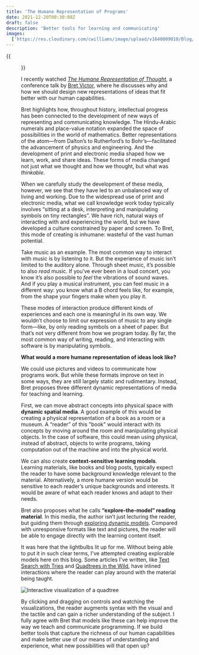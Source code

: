 ```yaml
---
title: 'The Humane Representation of Programs'
date: 2021-12-20T00:30:08Z
draft: false
description: 'Better tools for learning and communicating'
images:
  ['https://res.cloudinary.com/cwilliams/image/upload/v1640009010/Blog/dynamicland.jpg']
---
```


{{<figure link="https://dynamicland.org/" src="https://res.cloudinary.com/cwilliams/image/upload/v1640009010/Blog/dynamicland.jpg" caption="Dynamicland" >}}

I recently watched [_The Humane Representation of Thought_](https://vimeo.com/115154289), a conference talk by [Bret Victor](http://worrydream.com/), where he discusses why and how we should design new representations of ideas that fit better with our human capabilities.

Bret highlights how, throughout history, intellectual progress has been connected to the development of new ways of representing and communicating knowledge. The Hindu-Arabic numerals and place-value notation expanded the space of possibilities in the world of mathematics. Better representations of the atom—from Dalton’s to Rutherford’s to Bohr’s—facilitated the advancement of physics and engineering. And the development of print and electronic media shaped how we learn, work, and share ideas. These forms of media changed not just what we thought and how we thought, but what was _thinkable_.

When we carefully study the development of these media, however, we see that they have led to an unbalanced way of living and working. Due to the widespread use of print and electronic media, what we call knowledge work today typically involves “sitting at a desk, interpreting and manipulating symbols on tiny rectangles”. We have rich, natural ways of interacting with and experiencing the world, but we have developed a culture constrained by paper and screen. To Bret, this mode of creating is inhumane: wasteful of the vast human potential.

Take music as an example. The most common way to interact with music is by listening to it. But the experience of music isn’t limited to the auditory alone. Through sheet music, it’s possible to also _read_ music. If you’ve ever been in a loud concert, you know it’s also possible to _feel_ the vibrations of sound waves. And if you play a musical instrument, you can feel music in a different way: you know what a B chord feels like, for example, from the shape your fingers make when you play it.

These modes of interaction produce different kinds of experiences and each one is meaningful in its own way. We wouldn’t choose to limit our expression of music to any single form—like, by only reading symbols on a sheet of paper. But that’s not very different from how we program today. By far, the most common way of writing, reading, and interacting with software is by manipulating symbols.

**What would a more humane representation of ideas look like?**

We could use pictures and videos to communicate how programs work. But while these formats improve on text in some ways, they are still largely static and rudimentary. Instead, Bret proposes three different dynamic representations of media for teaching and learning.

First, we can move abstract concepts into physical space with **dynamic spatial media**. A good example of this would be creating a physical representation of a book as a room or a museum. A “reader” of this "book" would interact with its concepts by moving around the room and manipulating physical objects. In the case of software, this could mean using physical, instead of abstract, objects to write programs, taking computation out of the machine and into the physical world.

We can also create **context-sensitive learning models**. Learning materials, like books and blog posts, typically expect the reader to have some background knowledge relevant to the material. Alternatively, a more humane version would be sensitive to each reader’s unique backgrounds and interests. It would be aware of what each reader knows and adapt to their needs.

Bret also proposes what he calls **“explore-the-model” reading material**. In this media, the author isn’t just lecturing the reader, but guiding them through [exploring dynamic models](http://worrydream.com/ExplorableExplanations/). Compared with unresponsive formats like text and pictures, the reader will be able to engage directly with the learning content itself.

It was here that the lightbulbs lit up for me. Without being able to put it in such clear terms, I've attempted creating explorable models here on this blog. Some articles I've written, like [Text Search with Tries](https://chidiwilliams.com/post/text-search-with-tries/) and [Quadtrees in the Wild](https://chidiwilliams.com/post/quadtrees/), have inlined interactions where the reader can play around with the material being taught.

![Interactive visualization of a quadtree](https://res.cloudinary.com/cwilliams/image/upload/v1639944470/Blog/Dec-19-2021_20-04-08.gif)

By clicking and dragging on controls and watching the visualizations, the reader augments syntax with the visual and the tactile and can gain a richer understanding of the subject. I fully agree with Bret that models like these can help improve the way we teach and communicate programming. If we build better tools that capture the richness of our human capabilities and make better use of our means of understanding and experience, what new possibilities will that open up?
